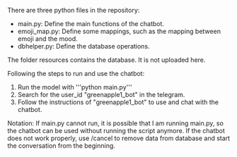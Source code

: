 There are three python files in the repository:
- main.py: Define the main functions of the chatbot.
- emoji_map.py: Define some mappings, such as the mapping between emoji and the mood.
- dbhelper.py: Define the database operations.

The folder resources contains the database. It is not uploaded here.

Following the steps to run and use the chatbot:
1. Run the model with '''python main.py'''
2. Search for the user_id "greenapple1_bot" in the telegram.
3. Follow the instructions of "greenapple1_bot" to use and chat with the chatbot.

Notation: If main.py cannot run, it is possible that I am running main.py, so the chatbot can be used without running the script anymore.
If the chatbot does not work properly, use /cancel to remove data from database and start the conversation from the beginning.
